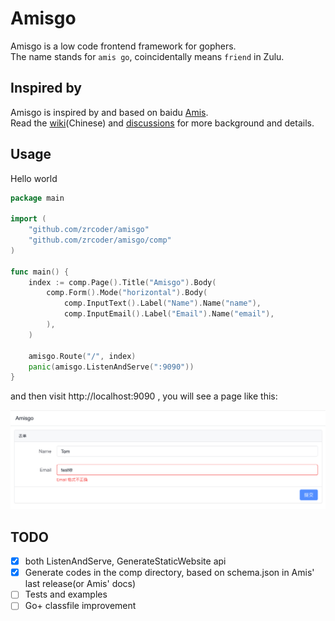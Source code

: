 # Amisgo

Amisgo is a low code frontend framework for gophers.  
The name stands for `amis go`, coincidentally means `friend` in Zulu.

## Inspired by

Amisgo is inspired by and based on baidu [Amis](https://aisuda.bce.baidu.com/amis).  
Read the [wiki](https://github.com/zrcoder/amisgo/wiki)(Chinese) and [discussions](https://github.com/zrcoder/amisgo/discussions) for more background and details.

## Usage

Hello world

```go
package main

import (
	"github.com/zrcoder/amisgo"
	"github.com/zrcoder/amisgo/comp"
)

func main() {
	index := comp.Page().Title("Amisgo").Body(
		comp.Form().Mode("horizontal").Body(
			comp.InputText().Label("Name").Name("name"),
			comp.InputEmail().Label("Email").Name("email"),
		),
	)

	amisgo.Route("/", index)
	panic(amisgo.ListenAndServe(":9090"))
}
```

and then visit http://localhost:9090 , you will see a page like this:

![hello-amis](./hello-amis.png)

## TODO

- [x] both ListenAndServe, GenerateStaticWebsite api
- [x] Generate codes in the comp directory, based on schema.json in Amis' last release(or Amis' docs)
- [ ] Tests and examples
- [ ] Go+ classfile improvement

